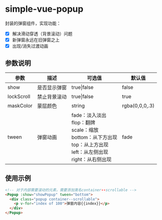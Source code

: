 # simple-vue-popup

封装的弹窗组件，实现功能：   
- [x] 解决滑动穿透（背景滚动）问题
- [x] 新弹窗永远在旧弹窗之上
- [x] 出现/消失过渡动画

## 参数说明

参数 | 描述 | 可选值 | 默认值    
-|-|-|-    
show | 是否显示弹窗 | true\|false | false |  
lockScroll | 禁止背景滚动 | true\|false | true |   
maskColor | 蒙层颜色 | string | rgba(0,0,0,.3) |  
tween | 弹窗动画 | fade：淡入淡出<br/>flop：翻牌<br/>scale：缩放<br/>bottom：从下方出现<br/>top：从上方出现<br/>left：从左侧出现<br/>right：从右侧出现 | fade |   

## 使用示例
```html
<!-- 对于内部需要滚动的元素，需要添加类名container--scrollable -->
<Popup :show="showPopup" tween="bottom">
  <div class="popup container--scrollable">
    <p v-for="index of 100">弹窗内容{{index}}</p>
  </div>
</Popup>
```

